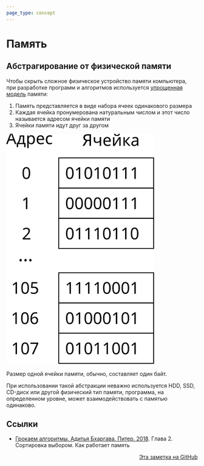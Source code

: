 ```yaml
---
page_type: concept
---
```


# Память

## Абстрагирование от физической памяти

Чтобы скрыть сложное физическое устройство памяти компьютера, при разработке программ и алгоритмов используется [упрощенная модель](20221029234239.md) памяти:

1. Память представляется в виде набора ячеек одинакового размера
2. Каждая ячейка пронумерована натуральным числом и этот число называется адресом ячейки памяти
3. Ячейки памяти идут друг за другом

![](images/memory01.svg)

Размер одной ячейки памяти, обычно, составляет один байт.

При использовании такой абстракции неважно используется HDD, SSD, CD-диск или другой физический тип памяти, программа, на определенном уровне, может взаимодействовать с памятью одинаково.

## Ссылки

- [Грокаем алгоритмы. Адитья Бхаргава. Питер. 2018](BhargavaGrokaemAlgoritmy2018.md). Глава 2. Сортировка выбором. Как работает память



<p v-pre style="text-align: right">
  <a href="https://github.com/Kverde/algorithms/blob/main/source/20221029234220.md">
  Эта заметка на GitHub
  </a>
</p>

